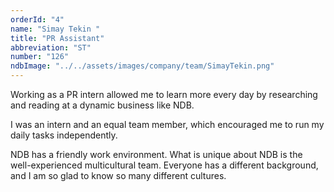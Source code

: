 ```yaml
---
orderId: "4"
name: "Simay Tekin "
title: "PR Assistant"
abbreviation: "ST"
number: "126"
ndbImage: "../../assets/images/company/team/SimayTekin.png"
---
```


<p class="intern-quote">
Working as a PR intern allowed me to learn more every day by researching and reading at a dynamic business like NDB.
</p>
<p class="intern-quote">
I was an intern and an equal team member, which encouraged me to run my daily tasks independently.
</p>
<p class="intern-quote">
NDB has a friendly work environment. What is unique about NDB is the well-experienced multicultural team. Everyone has a different background, and I am so glad to know so many different cultures. 
</p>
